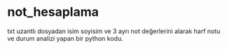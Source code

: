 # not_hesaplama
 txt uzantlı dosyadan isim soyisim ve 3 ayrı not değerlerini alarak harf notu ve durum analizi yapan bir python kodu.
